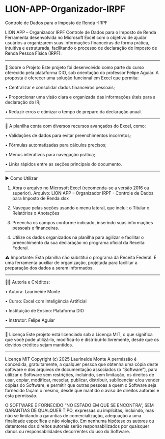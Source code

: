 # LION-APP-Organizador-IRPF
Controle de Dados para o Imposto de Renda -IRPF

LION APP – Organizador IRPF Controle de Dados para o Imposto de Renda Ferramenta desenvolvida no Microsoft Excel com o objetivo de ajudar usuários a organizarem suas informações financeiras de forma prática, intuitiva e estruturada, facilitando o processo de declaração do Imposto de Renda Pessoa Física (IRPF).
________________________________________
📌 Sobre o Projeto Este projeto foi desenvolvido como parte do curso oferecido pela plataforma DIO, sob orientação do professor Felipe Aguiar. A proposta é oferecer uma solução funcional em Excel que permita:

• Centralizar e consolidar dados financeiros pessoais;

• Proporcionar uma visão clara e organizada das informações úteis para a declaração do IR;

• Reduzir erros e otimizar o tempo de preparo da declaração anual.
________________________________________

📌 A planilha conta com diversos recursos avançados do Excel, como:

• Validações de dados para evitar preenchimentos incorretos;

• Fórmulas automatizadas para cálculos precisos;

• Menus interativos para navegação prática;

• Links rápidos entre as seções principais do documento.
________________________________________

▶️ Como Utilizar
1.	Abra o arquivo no Microsoft Excel (recomenda-se a versão 2016 ou superior). Arquivo: LION APP – Organizador IRPF - Controle de Dados para Imposto de Renda.xlsx

2.	Navegue pelas seções usando o menu lateral, que inclui: o Titular o Relatórios o Anotações

3.	Preencha os campos conforme indicado, inserindo suas informações pessoais e financeiras.

4.	Utilize os dados organizados na planilha para agilizar e facilitar o preenchimento da sua declaração no programa oficial da Receita Federal.

⚠️ Importante: Esta planilha não substitui o programa da Receita Federal. É uma ferramenta auxiliar de organização, projetada para facilitar a preparação dos dados a serem informados.
________________________________________

👩‍💻 Autoria e Créditos:

• Autora: Laurineide Monte

• Curso: Excel com Inteligência Artificial

• Instituição de Ensino: Plataforma DIO

• Instrutor: Felipe Aguiar

________________________________________

📜 Licença Este projeto está licenciado sob a Licença MIT, o que significa que você pode utilizá-lo, modificá-lo e distribuí-lo livremente, desde que os devidos créditos sejam mantidos.
________________________________________

Licença MIT Copyright (c) 2025 Laurineide Monte A permissão é concedida, gratuitamente, a qualquer pessoa que obtenha uma cópia deste software e dos arquivos de documentação associados (o “Software”), para utilizar o Software sem restrições, incluindo, sem limitação, os direitos de usar, copiar, modificar, mesclar, publicar, distribuir, sublicenciar e/ou vender cópias do Software, e permitir que outras pessoas a quem o Software seja fornecido façam o mesmo, desde que mantido o aviso de direitos autorais e esta permissão.

O SOFTWARE É FORNECIDO “NO ESTADO EM QUE SE ENCONTRA”, SEM GARANTIAS DE QUALQUER TIPO, expressas ou implícitas, incluindo, mas não se limitando a garantias de comercialização, adequação a uma finalidade específica e não violação. Em nenhuma hipótese os autores ou detentores dos direitos autorais serão responsabilizados por quaisquer danos ou responsabilidades decorrentes do uso do Software.
